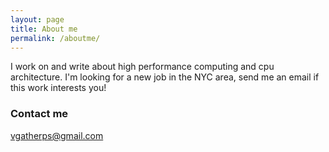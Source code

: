 ```yaml
---
layout: page
title: About me
permalink: /aboutme/
---
```


I work on and write about high performance computing and cpu architecture. I'm looking for a new job in the NYC area, send me an email if this work interests you!

### Contact me

[vgatherps@gmail.com](vgatherps@gmail.com)
